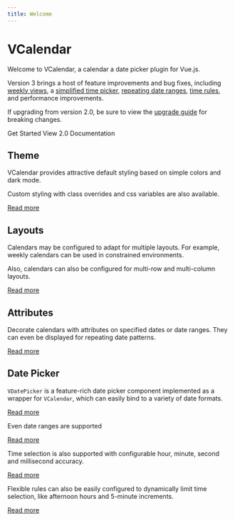 ```yaml
---
title: Welcome
---
```


# VCalendar

Welcome to VCalendar, a calendar a date picker plugin for Vue.js.

Version 3 brings a host of feature improvements and bug fixes, including [weekly views](/calendar/layouts.html#weekly-view), a [simplified time picker](/datepicker/time-picker), [repeating date ranges](/calendar/dates.html#repeating-dates), [time rules](/datepicker/time-rules), and performance improvements.

If upgrading from version 2.0, be sure to view the [upgrade guide](/getting-started/upgrade-guide) for breaking changes.

<div class="flex space-x-4 not-prose">
  <BaseButton url="/getting-started/installation">
    <span>Get Started</span>
    <IconArrowRight class="w-4 h-4 text-accent-500 dark:text-gray-200" />
  </BaseButton>
  <BaseButton url="https://v2.vcalendar.io" light>
    View 2.0 Documentation
    <IconArrowRight class="w-4 h-4 text-accent-600" />
  </BaseButton>
</div>

## Theme

VCalendar provides attractive default styling based on simple colors and dark mode.

<Example centered no-code>
  <ThemeColors show-dark-mode />
</Example>

Custom styling with class overrides and css variables are also available.

[Read more](/calendar/theme)

## Layouts

Calendars may be configured to adapt for multiple layouts. For example, weekly calendars can be used in constrained environments.

<Example centered no-code>
  <HomeReminders />
</Example>

Also, calendars can also be configured for multi-row and multi-column layouts.

<Example centered no-code>
  <LayoutsResponsiveExpanded />
</Example>

[Read more](/calendar/layouts)

## Attributes

Decorate calendars with attributes on specified dates or date ranges. They can even be displayed for repeating date patterns.

<Example centered no-code>
  <AttributesIntro />
</Example>

[Read more](/calendar/attributes)

## Date Picker

`VDatePicker` is a feature-rich date picker component implemented as a wrapper for `VCalendar`, which can easily bind to a variety of date formats.

<Example centered no-code>
  <DateWithValue mode="date" />
</Example>

[Read more](/datepicker/basics)

Even date ranges are supported

<Example centered>
  <ModelModifierRange />
</Example>

[Read more](/datepicker/basics#date-ranges)

Time selection is also supported with configurable hour, minute, second and millisecond accuracy.

<Example centered no-code>
  <DateWithValue mode="dateTime" is24hr />
</Example>

[Read more](/datepicker/time-picker)

Flexible rules can also be easily configured to dynamically limit time selection, like afternoon hours and 5-minute increments.

<Example centered no-code>
  <DateRulesObject />
</Example>

[Read more](/datepicker/time-rules)

